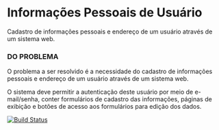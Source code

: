 # Informações Pessoais de Usuário
Cadastro de informações pessoais e endereço de um usuário através de um sistema web.

### DO PROBLEMA

O problema a ser resolvido é a necessidade do cadastro de informações pessoais 
e endereço de um usuário através de um sistema web. 

O sistema deve permitir a autenticação deste usuário por meio de e-mail/senha, 
conter formulários de cadastro das informações, páginas de exibição e botões 
de acesso aos formulários para edição dos dados.

[![Build Status](https://travis-ci.com/leisiamedeiros/InformacoesPessoais.svg?token=gSxqkHyNk2oA8qJiy1Te&branch=master)](https://travis-ci.com/leisiamedeiros/InformacoesPessoais)
